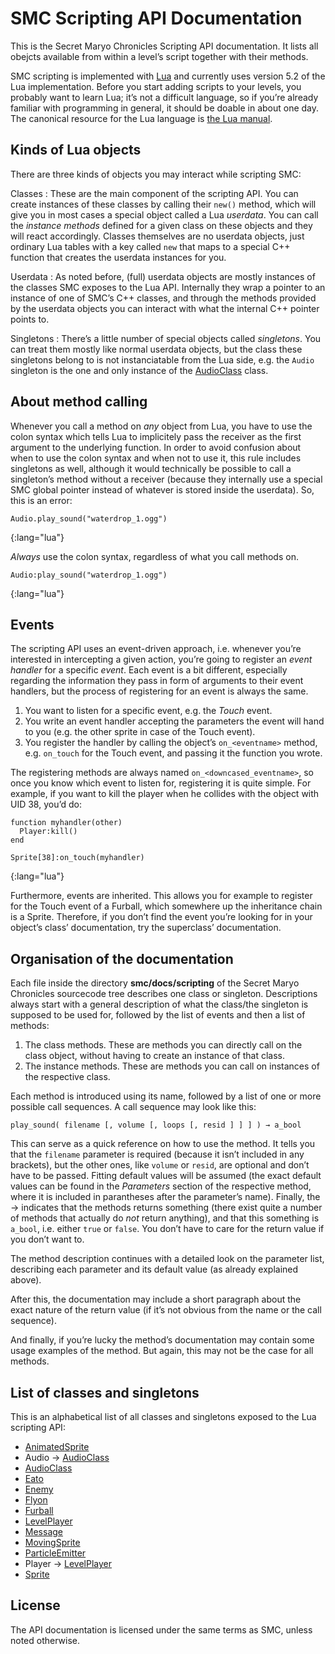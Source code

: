 SMC Scripting API Documentation
===============================

This is the Secret Maryo Chronicles Scripting API documentation. It
lists all obejcts available from within a level’s script together with
their methods.

SMC scripting is implemented with [Lua](http://lua.org) and currently
uses version 5.2 of the Lua implementation. Before you start adding
scripts to your levels, you probably want to learn Lua; it’s not a
difficult language, so if you’re already familiar with programming in
general, it should be doable in about one day. The canonical resource
for the Lua language is
[the Lua manual](http://www.lua.org/manual/5.2/manual.html).

Kinds of Lua objects
--------------------

There are three kinds of objects you may interact while scripting SMC:

Classes
: These are the main component of the scripting API. You can create
  instances of these classes by calling their `new()` method, which
  will give you in most cases a special object called a Lua
  _userdata_. You can call the _instance methods_ defined for a given
  class on these objects and they will react accordingly. Classes
  themselves are no userdata objects, just ordinary Lua tables with a
  key called `new` that maps to a special C++ function that creates
  the userdata instances for you.

Userdata
: As noted before, (full) userdata objects are mostly instances of the
  classes SMC exposes to the Lua API. Internally they wrap a pointer
  to an instance of one of SMC’s C++ classes, and through the methods
  provided by the userdata objects you can interact with what the
  internal C++ pointer points to.

Singletons
: There’s a little number of special objects called _singletons_.
  You can treat them mostly like normal userdata objects, but the
  class these singletons belong to is not instanciatable from the
  Lua side, e.g. the `Audio` singleton is the one and only instance
  of the [AudioClass](audio_class.html) class.

About method calling
--------------------

Whenever you call a method on _any_ object from Lua, you have to use
the colon syntax which tells Lua to implicitely pass the receiver as
the first argument to the underlying function. In order to avoid
confusion about when to use the colon syntax and when not to use it,
this rule includes singletons as well, although it would technically
be possible to call a singleton’s method without a receiver (because
they internally use a special SMC global pointer instead of whatever
is stored inside the userdata). So, this is an error:

~~~~~~~~~~~~~~~~~~~~~~~~~~~~~~~~~~~~~~~~
Audio.play_sound("waterdrop_1.ogg")
~~~~~~~~~~~~~~~~~~~~~~~~~~~~~~~~~~~~~~~~
{:lang="lua"}

_Always_ use the colon syntax, regardless of what you call methods
on.

~~~~~~~~~~~~~~~~~~~~~~~~~~~~~~~~~~~~~~~~
Audio:play_sound("waterdrop_1.ogg")
~~~~~~~~~~~~~~~~~~~~~~~~~~~~~~~~~~~~~~~~
{:lang="lua"}

Events
------

The scripting API uses an event-driven approach, i.e. whenever you’re
interested in intercepting a given action, you’re going to register an
_event handler_ for a specific _event_. Each event is a bit different,
especially regarding the information they pass in form of arguments to
their event handlers, but the process of registering for an event is
always the same.

1. You want to listen for a specific event, e.g. the _Touch_ event.
2. You write an event handler accepting the parameters the event will
   hand to you (e.g. the other sprite in case of the Touch event).
3. You register the handler by calling the object’s `on_<eventname>`
   method, e.g. `on_touch` for the Touch event, and passing it the
   function you wrote.

The registering methods are always named `on_<downcased_eventname>`,
so once you know which event to listen for, registering it is quite
simple. For example, if you want to kill the player when he
collides with the object with UID 38, you’d do:

~~~~~~~~~~~~~~~~~~~~~~~~~~~~~~~~~~~~~~~~
function myhandler(other)
  Player:kill()
end

Sprite[38]:on_touch(myhandler)
~~~~~~~~~~~~~~~~~~~~~~~~~~~~~~~~~~~~~~~~
{:lang="lua"}

Furthermore, events are inherited. This allows you for example to
register for the Touch event of a Furball, which somewhere up the
inheritance chain is a Sprite. Therefore, if you don’t find the event
you’re looking for in your object’s class’ documentation, try the
superclass’ documentation.

Organisation of the documentation
---------------------------------

Each file inside the directory **smc/docs/scripting** of the
Secret Maryo Chronicles sourcecode tree describes one class or
singleton. Descriptions always start with a general description of
what the class/the singleton is supposed to be used for, followed by
the list of events and then a list of methods:

1. The class methods. These are methods you can directly call on the
   class object, without having to create an instance of that class.
2. The instance methods. These are methods you can call on instances
   of the respective class.

Each method is introduced using its name, followed by a list of one or
more possible call sequences. A call sequence may look like this:

~~~~~~~~~~~~~~~~~~~~~~~~~~~~~~~~~~~~~~~~~~~~~~~~~~~~~~~~~~~~~~~~~
play_sound( filename [, volume [, loops [, resid ] ] ] ) → a_bool
~~~~~~~~~~~~~~~~~~~~~~~~~~~~~~~~~~~~~~~~~~~~~~~~~~~~~~~~~~~~~~~~~

This can serve as a quick reference on how to use the method. It tells
you that the `filename` parameter is required (because it isn’t
included in any brackets), but the other ones, like `volume` or
`resid`, are optional and don’t have to be passed. Fitting default
values will be assumed (the exact default values can be found in the
_Parameters_ section of the respective method, where it is included in
parantheses after the parameter’s name). Finally, the → indicates that
the methods returns something (there exist quite a number of methods
that actually do _not_ return anything), and that this something is
`a_bool`, i.e. either `true` or `false`. You don’t have to care for
the return value if you don’t want to.

The method description continues with a detailed look on the parameter
list, describing each parameter and its default value (as already
explained above).

After this, the documentation may include a short paragraph about the
exact nature of the return value (if it’s not obvious from the name or
the call sequence).

And finally, if you’re lucky the method’s documentation may contain
some usage examples of the method. But again, this may not be the case
for all methods.

List of classes and singletons
------------------------------

This is an alphabetical list of all classes and singletons exposed to
the Lua scripting API:

* [AnimatedSprite](animated_sprite.html)
* Audio → [AudioClass](audio_class.html)
* [AudioClass](audio_class.html)
* [Eato](eato.html)
* [Enemy](enemy.html)
* [Flyon](flyon.html)
* [Furball](furball.html)
* [LevelPlayer](level_player.html)
* [Message](message.html)
* [MovingSprite](moving_sprite.html)
* [ParticleEmitter](particle_emitter.html)
* Player → [LevelPlayer](level_player.html)
* [Sprite](sprite.html)

License
-------

The API documentation is licensed under the same terms as SMC, unless
noted otherwise.
